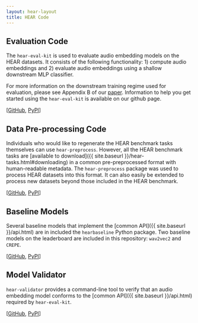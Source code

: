 ```yaml
---
layout: hear-layout
title: HEAR Code
---
```


## Evaluation Code
The `hear-eval-kit` is used to evaluate audio
embedding models on the HEAR datasets. It consists of the following functionality: 1) 
compute audio embeddings and 2) evaluate audio embeddings using a shallow downstream
MLP classifier.

For more information on the downstream training regime used for evaluation, please see 
Appendix B of our [paper](https://arxiv.org/abs/2203.03022). Information to help you
get started using the `hear-eval-kit` is available on our github page.

[[GitHub](https://github.com/neuralaudio/hear-eval-kit), [PyPI](https://pypi.org/project/heareval/)]

## Data Pre-processing Code
Individuals who would like to regenerate the HEAR benchmark tasks themselves can use `hear-preprocess`.
However, all the HEAR benchmark tasks are [available to download]({{ site.baseurl }}/hear-tasks.html#downloading) 
in a common pre-preprocessed format with human-readable metadata.
The `hear-preprocess` package was used to process HEAR datasets into 
this format. It can also easily be extended to process new datasets beyond those included
in the HEAR benchmark. 

[[GitHub](https://github.com/neuralaudio/hear-preprocess), [PyPI](https://pypi.org/project/hearpreprocess/)]

## Baseline Models
Several baseline models that implement the [common API]({{ site.baseurl }}/api.html) are
in included the `hearbaseline` Python package. Two baseline models on the leaderboard
are included in this repository: `wav2vec2` and `CREPE`.

[[GitHub](https://github.com/neuralaudio/hear-baseline), [PyPI](https://pypi.org/project/hearbaseline/)]

## Model Validator

`hear-validator` provides a command-line tool to verify that an audio embedding model 
conforms to the [common API]({{ site.baseurl }}/api.html)
required by `hear-eval-kit`.

[[GitHub](https://github.com/neuralaudio/hear-validator), [PyPI](https://pypi.org/project/hearvalidator/)]
